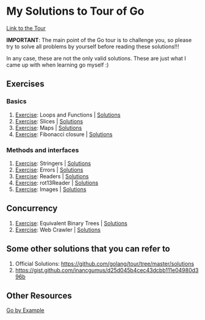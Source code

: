 # My Solutions to Tour of Go

[Link to the Tour](https://tour.golang.org/welcome/1)

**IMPORTANT**: The main point of the Go tour is to challenge you, so please try to
solve all problems by yourself before reading these solutions!!!

In any case, these are not the only valid solutions. These are just what I came up with
when learning go myself :)

## Exercises

### Basics

1. [Exercise](https://tour.golang.org/flowcontrol/8): Loops and Functions | [Solutions](exercises/Basics/loops-and-functions.go)
2. [Exercise](https://tour.golang.org/moretypes/18): Slices | [Solutions](exercises/Basics/slices.go)
3. [Exercise](https://tour.golang.org/moretypes/23): Maps | [Solutions](exercises/Basics/maps.go)
4. [Exercise](https://tour.golang.org/moretypes/26): Fibonacci closure | [Solutions](exercises/Basics/fibonacci-closure.go)


### Methods and interfaces
1. [Exercise](https://tour.golang.org/methods/18): Stringers | [Solutions](exercises/Methods-and-interfaces/stringer.go)
2. [Exercise](https://tour.golang.org/methods/20): Errors | [Solutions](exercises/Methods-and-interfaces/errors.go)
3. [Exercise](https://tour.golang.org/methods/22): Readers | [Solutions](exercises/Methods-and-interfaces/reader.go)
4. [Exercise](https://tour.golang.org/methods/23): rot13Reader | [Solutions](exercises/Methods-and-interfaces/rot-reader.go)
5. [Exercise](https://tour.golang.org/methods/25): Images | [Solutions](exercises/Methods-and-interfaces/images.go)

## Concurrency
1. [Exercise](https://tour.golang.org/concurrency/7): Equivalent Binary Trees | [Solutions](exercises/Concurrency/equivalent-binary-trees.go)
2. [Exercise](https://tour.golang.org/concurrency/10): Web Crawler | [Solutions](exercises/Concurrency/web-crawler.go)

## Some other solutions that you can refer to
1. Official Solutions: <https://github.com/golang/tour/tree/master/solutions>
2. <https://gist.github.com/inancgumus/d25d045b4cec43dcbb111e04980d396b>

## Other Resources

[Go by Example](https://gobyexample.com/)